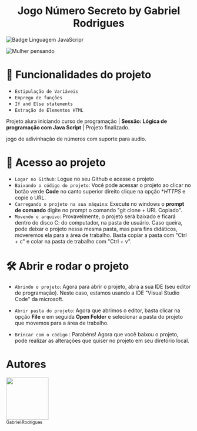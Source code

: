 <h1 align="center"> Jogo Número Secreto by Gabriel Rodrigues </h1>

![Badge Linguagem JavaScripr](https://img.shields.io/badge/JavaScript-323330?style=for-the-badge&logo=javascript&logoColor=F7DF1E) 

![Mulher pensando](https://github.com/Rodrigues-19/Projeto-Numero-Secreto/assets/167548049/268c1390-fb8e-45a8-bcd2-e808163bf53d)

# :hammer: Funcionalidades do projeto

- `Estipulação de Variáveis`
- `Emprego de funções`
- `If and Else statements`
- `Extração de Elementos HTML`


Projeto alura iniciando curso de programação | **Sessão: Lógica de programação com Java Script** | Projeto finalizado. 

jogo de adivinhação de números com suporte para audio.

# 📁 Acesso ao projeto
- `Logar no Github`: Logue no seu Github e acesse o projeto
- `Baixando o código do projeto`: Você pode acessar o projeto ao clicar no botão verde **Code** no canto superior direito
  clique na opção **HTTPS* e copie o URL.
- `Carregando o projeto na sua máquina`: Execute no windows o **prompt de comando** digite no prompt o comando "git clone + URL Copiado".
- `Movendo o arquivo`: Provavelmente, o projeto será baixado e ficará dentro do disco C: do computador, na pasta de usuário. Caso queira, pode deixar o projeto nessa mesma pasta,
mas para fins didáticos, moveremos ela para a área de trabalho. Basta copiar a pasta com "Ctrl + c" e colar na pasta de trabalho com "Ctrl + v".
 
# 🛠️ Abrir e rodar o projeto
- `Abrindo o projeto`: Agora para abrir o projeto, abra a sua IDE (seu editor de programação). Neste caso, estamos usando a IDE "Visual Studio Code" da microsoft.
- `Abrir pasta do projeto`: Agora que abrimos o editor, basta clicar na opção **File** e em seguida **Open Folder** e selecionar a pasta do projeto que movemos para a área de trabalho.

- `Brincar com o código` : Parabéns! Agora que você baixou o projeto, pode realizar as alterações que quiser no projeto em seu diretório local. 

# Autores

 [<img loading="lazy" src="https://avatars.githubusercontent.com/u/167548049?s=400&u=92117079f5640c7200a7107309d5676d6789d75d&v=4" width=115><br><sub>Gabriel Rodrigues</sub>](https://github.com/Rodrigues-19)
  


